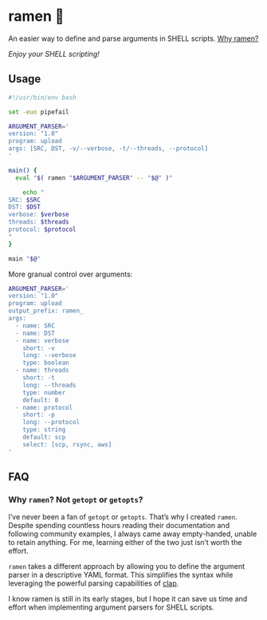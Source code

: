 # ramen 🍜

An easier way to define and parse arguments in SHELL scripts. [Why ramen?](#faq)

_Enjoy your SHELL scripting!_

## Usage

```bash
#!/usr/bin/env bash

set -euo pipefail

ARGUMENT_PARSER='
version: "1.0"
program: upload
args: [SRC, DST, -v/--verbose, -t/--threads, --protocol]
'

main() {
  eval "$( ramen "$ARGUMENT_PARSER" -- "$@" )"

    echo "
SRC: $SRC
DST: $DST
verbose: $verbose
threads: $threads
protocol: $protocol
"
}

main "$@"
```

More granual control over arguments:

```bash
ARGUMENT_PARSER='
version: "1.0"
program: upload
output_prefix: ramen_
args:
  - name: SRC
  - name: DST
  - name: verbose
    short: -v
    long: --verbose
    type: boolean
  - name: threads
    short: -t
    long: --threads
    type: number
    default: 8
  - name: protocol
    short: -p
    long: --protocol
    type: string
    default: scp
    select: [scp, rsync, aws]
'
```

## FAQ

### Why `ramen`? Not `getopt` or `getopts`?

I’ve never been a fan of `getopt` or `getopts`. That’s why I created `ramen`. Despite spending countless hours reading their documentation and following community examples, I always came away empty-handed, unable to retain anything. For me, learning either of the two just isn’t worth the effort.

`ramen` takes a different approach by allowing you to define the argument parser in a descriptive YAML format. This simplifies the syntax while leveraging the powerful parsing capabilities of [clap](https://docs.rs/clap/latest/clap/index.html).

I know ramen is still in its early stages, but I hope it can save us time and effort when implementing argument parsers for SHELL scripts.
